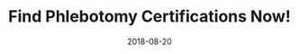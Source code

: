 ---
path: "/programs/l/"
scramble: "9BA0D7C4"
date: "2018-08-20"
title: "Find Phlebotomy Certifications Now!"
content: ""
components: "{'ads':0,'lrform':1}"
action: ""
areaOfStudy: "75346615"
concentration: "E7147EE5"
collegeId: ""
headerText: ""
introText: ""
buttonText: ""
submitButtonText: ""
theme: "ce-sem-programs"
launchInLightbox: "FALSE"
template: ""
aosName: "medical"
conName: ""
---